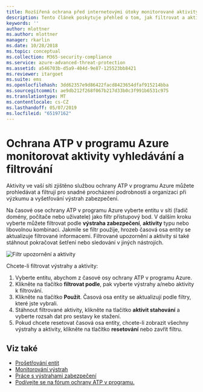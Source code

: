 ```yaml
---
title: Rozšířená ochrana před internetovými útoky monitorované aktivity filtrovat a hledat | Dokumentace Microsoftu
description: Tento článek poskytuje přehled o tom, jak filtrovat a aktivit vyhledávání, které jsou monitorovány pomocí služby Azure ATP.
keywords: ''
author: mlottner
ms.author: mlottner
manager: rkarlin
ms.date: 10/28/2018
ms.topic: conceptual
ms.collection: M365-security-compliance
ms.service: azure-advanced-threat-protection
ms.assetid: a546703b-d5a9-404d-9e87-125523bb8421
ms.reviewer: itargoet
ms.suite: ems
ms.openlocfilehash: 3dd62357e9d86422facd8423654dfaf915214bba
ms.sourcegitcommit: ae9db212f268f067b217d33b0c3f991b6531c975
ms.translationtype: MT
ms.contentlocale: cs-CZ
ms.lasthandoff: 05/07/2019
ms.locfileid: "65197162"
---
```

# <a name="azure-atp-monitored-activities-search-and-filter"></a>Ochrana ATP v programu Azure monitorovat aktivity vyhledávání a filtrování 

Aktivity ve vaší síti zjištěno službou ochrany ATP v programu Azure můžete prohledávat a filtrují pro snadné procházení podrobností a organizaci při výzkumu a vyšetřování výstrah zabezpečení.  

Na časové ose ochrany ATP v programu Azure vyberte entitu v síti (řadič domény, počítače nebo uživatele) jako filtr přístupový bod. V dalším kroku vyberte můžete filtrovat podle **výstraha zabezpečení**, **aktivity** typu nebo libovolnou kombinaci. Jakmile se filtr použije, hrozeb časová osa entity se aktualizuje filtrované informacemi. Filtrované upozornění a aktivity si také stáhnout pokračovat šetření nebo sledování v jiných nástrojích. 

![Filtr upozornění a aktivity](./media/activities-filter.png)

Chcete-li filtrovat výstrahy a aktivity:
 1. Vyberte entitu, abychom z časové osy ochrany ATP v programu Azure. 
 2. Klikněte na tlačítko **filtrovat podle**, pak vyberte výstrahy a/nebo aktivity k filtrování. 
 3. Klikněte na tlačítko **Použít**. Časová osa entity se aktualizují podle filtry, které jste vybrali. 
 4. Stáhnout filtrované aktivity, klikněte na tlačítko **aktivit stahování** a vyberte rozsah dat pro sestavy ke stažení. 
 5. Pokud chcete resetovat časová osa entity, chcete-li zobrazit všechny výstrahy a aktivity, klikněte na tlačítko **resetování** nebo zavřít filtru. 


## <a name="see-also"></a>Viz také
- [Prošetřování entit](investigate-entity.md)
- [Monitorování výstrah](monitoring-alerts.md)
- [Práce s výstrahami zabezpečení](working-with-suspicious-activities.md)
- [Podívejte se na fórum ochrany ATP v programu.](https://aka.ms/azureatpcommunity)
